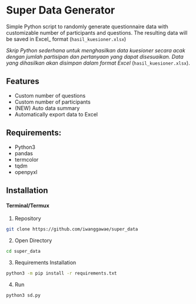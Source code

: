 # **Super Data Generator**
Simple Python script to randomly generate questionnaire data with customizable number of participants and questions. The resulting data will be saved in Excel_ format (`hasil_kuesioner.xlsx`)

_Skrip Python sederhana untuk menghasilkan data kuesioner secara acak dengan jumlah partisipan dan pertanyaan yang dapat disesuaikan. Data yang dihasilkan akan disimpan dalam format Excel_ (`hasil_kuesioner.xlsx`).


## **Features**
- Custom number of questions
- Custom number of participants
- (NEW) Auto data summary
- Automatically export data to Excel

## **Requirements:**
- Python3
- pandas
- termcolor
- tqdm
- openpyxl

## Installation

#### Terminal/Termux
1. Repository
```sh
git clone https://github.com/iwanggawae/super_data
```
2. Open Directory
```sh
cd super_data
```
3. Requirements Installation
```sh
python3 -m pip install -r requirements.txt
```
4. Run
```sh
python3 sd.py
```
